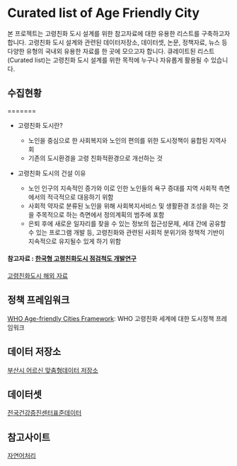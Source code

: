 # Curated list of Age Friendly City
본 프로젝트는 고령친화 도시 설계를 위한 참고자료에 대한 유용한 리스트를 구축하고자 합니다. 고령친화 도시 설계와 관련된 데이터저장소, 데이터셋, 논문, 정책자료, 뉴스 등 다양한 유형의 국내외 유용한 자료를 한 곳에 모으고자 합니다. 큐레이트된 리스트(Curated list)는 고령친화 도시 설계를 위한 목적에 누구나 자유롭게 활용될 수 있습니다. 

## 수집현황

=======
* 고령친화 도시란?
  * 노인을 중심으로 한 사회복지와 노인의 편의를 위한 도시정책이 융합된 지역사회
  * 기존의 도시환경을 고령 친화적환경으로 개선하는 것    
   
* 고령친화 도시의 건설 이유
  * 노인 인구의 지속적인 증가와 이로 인한 노인들의 욕구 증대를 지역 사회적 측면에서의 적극적으로 대응하기 위함
  * 사회적 약자로 분류된 노인을 위해 사회복지서비스 및 생활환경 조성을 하는 것을 주목적으로 하는 측면에서 정의계획의 범주에 포함
  * 은퇴 후에 새로운 일자리를 찾을 수 있는 정보의 접근성문제, 세대 간에 공유할수 있는 프로그램 개발 등, 고령친화와 관련된 사회적 분위기와 정책적 기반이 지속적으로 유지될수 있게 하기 위함


#### 참고자료 : [한국형 고령친화도시 점검척도 개발연구](https://www.dbpia.co.kr/pdf/pdfView.do?nodeId=NODE02245398&mark=0&useDate=&ipRange=N&accessgl=Y&language=ko_KR&hasTopBanner=true)


[고령친화도시 해외 자료](https://afc.welfare.seoul.kr/afc/frontList.do?sys_id=BOARD)

## 정책 프레임워크
[WHO Age-friendly Cities Framework](https://extranet.who.int/agefriendlyworld/): WHO 고령친화 세계에 대한 도시정책 프레임워크

## 데이터 저장소
[부산시 어르신 맞춤형데이터 저장소](https://data.busan.go.kr/customData/list.nm?apitype=130)

## 데이터셋
[전국건강증진센터표준데이터](https://data.busan.go.kr/dataSet/detail.nm?contentId=10&publicdatapk=OA_SS00034)

## 참고사이트
[자연어처리](https://insikk.github.io/awesome-korean-nlp/)



